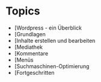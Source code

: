 # Topics

  - [Wordpress - ein Überblick
  - [Grundlagen
  - [Inhalte erstellen und bearbeiten
  - [Mediathek
  - [Kommentare
  - [Menüs
  - [Suchmaschinen-Optimierung
  - [Fortgeschritten
